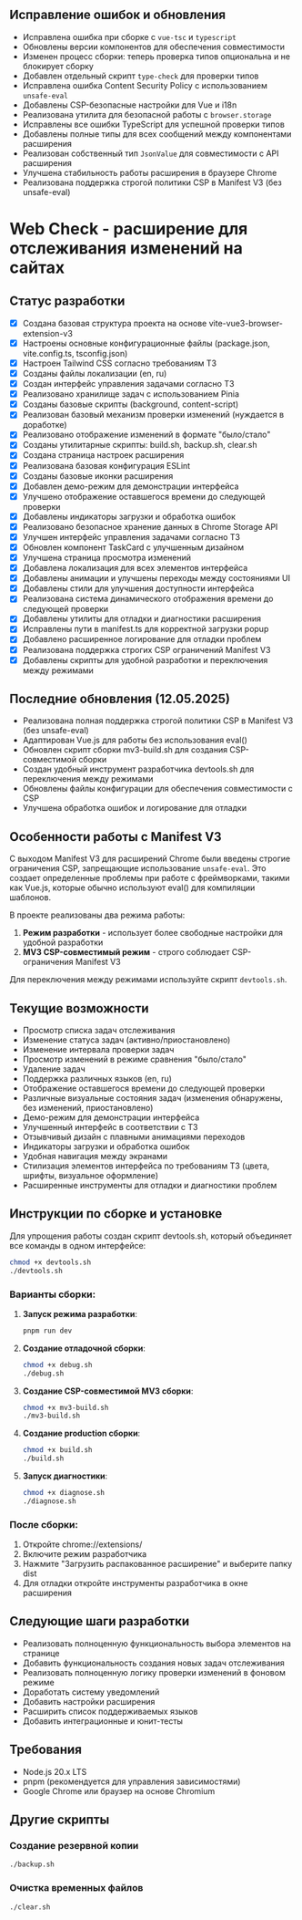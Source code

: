 ## Исправление ошибок и обновления
- Исправлена ошибка при сборке с `vue-tsc` и `typescript`
- Обновлены версии компонентов для обеспечения совместимости
- Изменен процесс сборки: теперь проверка типов опциональна и не блокирует сборку
- Добавлен отдельный скрипт `type-check` для проверки типов
- Исправлена ошибка Content Security Policy с использованием `unsafe-eval`
- Добавлены CSP-безопасные настройки для Vue и i18n
- Реализована утилита для безопасной работы с `browser.storage`
- Исправлены все ошибки TypeScript для успешной проверки типов
- Добавлены полные типы для всех сообщений между компонентами расширения
- Реализован собственный тип `JsonValue` для совместимости с API расширения
- Улучшена стабильность работы расширения в браузере Chrome
- Реализована поддержка строгой политики CSP в Manifest V3 (без unsafe-eval)

# Web Check - расширение для отслеживания изменений на сайтах

## Статус разработки
- [x] Создана базовая структура проекта на основе vite-vue3-browser-extension-v3
- [x] Настроены основные конфигурационные файлы (package.json, vite.config.ts, tsconfig.json)
- [x] Настроен Tailwind CSS согласно требованиям ТЗ
- [x] Созданы файлы локализации (en, ru)
- [x] Создан интерфейс управления задачами согласно ТЗ
- [x] Реализовано хранилище задач с использованием Pinia
- [x] Созданы базовые скрипты (background, content-script)
- [x] Реализован базовый механизм проверки изменений (нуждается в доработке)
- [x] Реализовано отображение изменений в формате "было/стало"
- [x] Созданы утилитарные скрипты: build.sh, backup.sh, clear.sh
- [x] Создана страница настроек расширения
- [x] Реализована базовая конфигурация ESLint
- [x] Созданы базовые иконки расширения
- [x] Добавлен демо-режим для демонстрации интерфейса
- [x] Улучшено отображение оставшегося времени до следующей проверки
- [x] Добавлены индикаторы загрузки и обработка ошибок
- [x] Реализовано безопасное хранение данных в Chrome Storage API
- [x] Улучшен интерфейс управления задачами согласно ТЗ
- [x] Обновлен компонент TaskCard с улучшенным дизайном
- [x] Улучшена страница просмотра изменений
- [x] Добавлена локализация для всех элементов интерфейса
- [x] Добавлены анимации и улучшены переходы между состояниями UI
- [x] Добавлены стили для улучшения доступности интерфейса
- [x] Реализована система динамического отображения времени до следующей проверки
- [x] Добавлены утилиты для отладки и диагностики расширения
- [x] Исправлены пути в manifest.ts для корректной загрузки popup
- [x] Добавлено расширенное логирование для отладки проблем
- [x] Реализована поддержка строгих CSP ограничений Manifest V3
- [x] Добавлены скрипты для удобной разработки и переключения между режимами

## Последние обновления (12.05.2025)
- Реализована полная поддержка строгой политики CSP в Manifest V3 (без unsafe-eval)
- Адаптирован Vue.js для работы без использования eval()
- Обновлен скрипт сборки mv3-build.sh для создания CSP-совместимой сборки
- Создан удобный инструмент разработчика devtools.sh для переключения между режимами
- Обновлены файлы конфигурации для обеспечения совместимости с CSP
- Улучшена обработка ошибок и логирование для отладки

## Особенности работы с Manifest V3

С выходом Manifest V3 для расширений Chrome были введены строгие ограничения CSP, запрещающие использование `unsafe-eval`. Это создает определенные проблемы при работе с фреймворками, такими как Vue.js, которые обычно используют eval() для компиляции шаблонов.

В проекте реализованы два режима работы:
1. **Режим разработки** - использует более свободные настройки для удобной разработки
2. **MV3 CSP-совместимый режим** - строго соблюдает CSP-ограничения Manifest V3

Для переключения между режимами используйте скрипт `devtools.sh`.

## Текущие возможности
- Просмотр списка задач отслеживания
- Изменение статуса задач (активно/приостановлено)
- Изменение интервала проверки задач
- Просмотр изменений в режиме сравнения "было/стало"
- Удаление задач
- Поддержка различных языков (en, ru)
- Отображение оставшегося времени до следующей проверки
- Различные визуальные состояния задач (изменения обнаружены, без изменений, приостановлено)
- Демо-режим для демонстрации интерфейса
- Улучшенный интерфейс в соответствии с ТЗ
- Отзывчивый дизайн с плавными анимациями переходов
- Индикаторы загрузки и обработка ошибок
- Удобная навигация между экранами
- Стилизация элементов интерфейса по требованиям ТЗ (цвета, шрифты, визуальное оформление)
- Расширенные инструменты для отладки и диагностики проблем

## Инструкции по сборке и установке

Для упрощения работы создан скрипт devtools.sh, который объединяет все команды в одном интерфейсе:

```bash
chmod +x devtools.sh
./devtools.sh
```

### Варианты сборки:
1. **Запуск режима разработки**:
   ```bash
   pnpm run dev
   ```

2. **Создание отладочной сборки**:
   ```bash
   chmod +x debug.sh
   ./debug.sh
   ```

3. **Создание CSP-совместимой MV3 сборки**:
   ```bash
   chmod +x mv3-build.sh
   ./mv3-build.sh
   ```

4. **Создание production сборки**:
   ```bash
   chmod +x build.sh
   ./build.sh
   ```

5. **Запуск диагностики**:
   ```bash
   chmod +x diagnose.sh
   ./diagnose.sh
   ```

### После сборки:
1. Откройте chrome://extensions/
2. Включите режим разработчика
3. Нажмите "Загрузить распакованное расширение" и выберите папку dist
4. Для отладки откройте инструменты разработчика в окне расширения

## Следующие шаги разработки
- Реализовать полноценную функциональность выбора элементов на странице
- Добавить функциональность создания новых задач отслеживания
- Реализовать полноценную логику проверки изменений в фоновом режиме
- Доработать систему уведомлений
- Добавить настройки расширения
- Расширить список поддерживаемых языков
- Добавить интеграционные и юнит-тесты

## Требования
- Node.js 20.x LTS
- pnpm (рекомендуется для управления зависимостями)
- Google Chrome или браузер на основе Chromium

## Другие скрипты

### Создание резервной копии
```bash
./backup.sh
```

### Очистка временных файлов
```bash
./clear.sh
```
